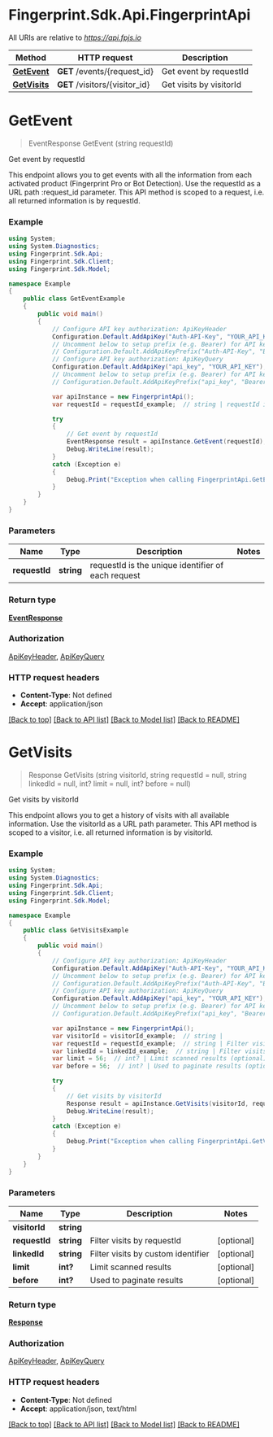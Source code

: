 # Fingerprint.Sdk.Api.FingerprintApi

All URIs are relative to *https://api.fpjs.io*

Method | HTTP request | Description
------------- | ------------- | -------------
[**GetEvent**](FingerprintApi.md#getevent) | **GET** /events/{request_id} | Get event by requestId
[**GetVisits**](FingerprintApi.md#getvisits) | **GET** /visitors/{visitor_id} | Get visits by visitorId

<a name="getevent"></a>
# **GetEvent**
> EventResponse GetEvent (string requestId)

Get event by requestId

This endpoint allows you to get events with all the information from each activated product (Fingerprint Pro or Bot Detection). Use the requestId as a URL path :request_id parameter. This API method is scoped to a request, i.e. all returned information is by requestId.

### Example
```csharp
using System;
using System.Diagnostics;
using Fingerprint.Sdk.Api;
using Fingerprint.Sdk.Client;
using Fingerprint.Sdk.Model;

namespace Example
{
    public class GetEventExample
    {
        public void main()
        {
            // Configure API key authorization: ApiKeyHeader
            Configuration.Default.AddApiKey("Auth-API-Key", "YOUR_API_KEY");
            // Uncomment below to setup prefix (e.g. Bearer) for API key, if needed
            // Configuration.Default.AddApiKeyPrefix("Auth-API-Key", "Bearer");
            // Configure API key authorization: ApiKeyQuery
            Configuration.Default.AddApiKey("api_key", "YOUR_API_KEY");
            // Uncomment below to setup prefix (e.g. Bearer) for API key, if needed
            // Configuration.Default.AddApiKeyPrefix("api_key", "Bearer");

            var apiInstance = new FingerprintApi();
            var requestId = requestId_example;  // string | requestId is the unique identifier of each request

            try
            {
                // Get event by requestId
                EventResponse result = apiInstance.GetEvent(requestId);
                Debug.WriteLine(result);
            }
            catch (Exception e)
            {
                Debug.Print("Exception when calling FingerprintApi.GetEvent: " + e.Message );
            }
        }
    }
}
```

### Parameters

Name | Type | Description  | Notes
------------- | ------------- | ------------- | -------------
 **requestId** | **string**| requestId is the unique identifier of each request | 

### Return type

[**EventResponse**](EventResponse.md)

### Authorization

[ApiKeyHeader](../README.md#ApiKeyHeader), [ApiKeyQuery](../README.md#ApiKeyQuery)

### HTTP request headers

 - **Content-Type**: Not defined
 - **Accept**: application/json

[[Back to top]](#) [[Back to API list]](../README.md#documentation-for-api-endpoints) [[Back to Model list]](../README.md#documentation-for-models) [[Back to README]](../README.md)
<a name="getvisits"></a>
# **GetVisits**
> Response GetVisits (string visitorId, string requestId = null, string linkedId = null, int? limit = null, int? before = null)

Get visits by visitorId

This endpoint allows you to get a history of visits with all available information. Use the visitorId as a URL path parameter. This API method is scoped to a visitor, i.e. all returned information is by visitorId.

### Example
```csharp
using System;
using System.Diagnostics;
using Fingerprint.Sdk.Api;
using Fingerprint.Sdk.Client;
using Fingerprint.Sdk.Model;

namespace Example
{
    public class GetVisitsExample
    {
        public void main()
        {
            // Configure API key authorization: ApiKeyHeader
            Configuration.Default.AddApiKey("Auth-API-Key", "YOUR_API_KEY");
            // Uncomment below to setup prefix (e.g. Bearer) for API key, if needed
            // Configuration.Default.AddApiKeyPrefix("Auth-API-Key", "Bearer");
            // Configure API key authorization: ApiKeyQuery
            Configuration.Default.AddApiKey("api_key", "YOUR_API_KEY");
            // Uncomment below to setup prefix (e.g. Bearer) for API key, if needed
            // Configuration.Default.AddApiKeyPrefix("api_key", "Bearer");

            var apiInstance = new FingerprintApi();
            var visitorId = visitorId_example;  // string | 
            var requestId = requestId_example;  // string | Filter visits by requestId (optional) 
            var linkedId = linkedId_example;  // string | Filter visits by custom identifier (optional) 
            var limit = 56;  // int? | Limit scanned results (optional) 
            var before = 56;  // int? | Used to paginate results (optional) 

            try
            {
                // Get visits by visitorId
                Response result = apiInstance.GetVisits(visitorId, requestId, linkedId, limit, before);
                Debug.WriteLine(result);
            }
            catch (Exception e)
            {
                Debug.Print("Exception when calling FingerprintApi.GetVisits: " + e.Message );
            }
        }
    }
}
```

### Parameters

Name | Type | Description  | Notes
------------- | ------------- | ------------- | -------------
 **visitorId** | **string**|  | 
 **requestId** | **string**| Filter visits by requestId | [optional] 
 **linkedId** | **string**| Filter visits by custom identifier | [optional] 
 **limit** | **int?**| Limit scanned results | [optional] 
 **before** | **int?**| Used to paginate results | [optional] 

### Return type

[**Response**](Response.md)

### Authorization

[ApiKeyHeader](../README.md#ApiKeyHeader), [ApiKeyQuery](../README.md#ApiKeyQuery)

### HTTP request headers

 - **Content-Type**: Not defined
 - **Accept**: application/json, text/html

[[Back to top]](#) [[Back to API list]](../README.md#documentation-for-api-endpoints) [[Back to Model list]](../README.md#documentation-for-models) [[Back to README]](../README.md)
